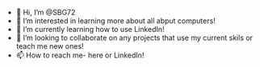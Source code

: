 - 👋 Hi, I’m @SBG72
- 👀 I’m interested in learning more about all abput computers!
- 🌱 I’m currently learning how to use LinkedIn!
- 💞️ I’m looking to collaborate on any projects that use my current skils or teach me new ones!
- 📫 How to reach me- here or LinkedIn!
